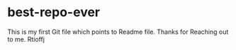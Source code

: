 # best-repo-ever
This is my first Git file which points to Readme file.
Thanks for Reaching out to me.
Rtioffj
